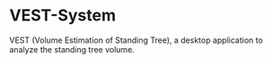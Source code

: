 # VEST-System
VEST (Volume Estimation of Standing Tree), a desktop application to analyze the standing tree volume.
